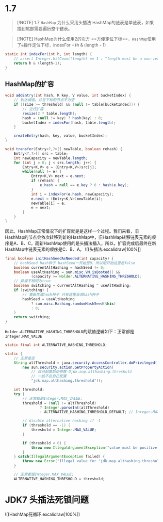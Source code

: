 
# 1.7

> [!NOTE] 1.7 `HashMap` 为什么采用头插法
> HashMap的链表是单链表，如果插到尾部需要遍历整个链表。

> [!NOTE] HashMap为什么使用2的次方
> ==方便定位下标==，`HashMap`使用了`&`操作定位下标，indexFor =》h & (length - 1)
```java
static int indexFor(int h, int length) {
	// assert Integer.bitCount(length) == 1 : "length must be a non-zero power of 2";
	return h & (length-1);
}

```

## HashMap的扩容
```java
void addEntry(int hash, K key, V value, int bucketIndex) {
	// 到达阈值，并且下标的节点不为空
	if ((size >= threshold) && (null != table[bucketIndex])) {
		// 进行扩容
		resize(2 * table.length);
		hash = (null != key) ? hash(key) : 0;
		bucketIndex = indexFor(hash, table.length);
	}

	createEntry(hash, key, value, bucketIndex);
}
```

```java
void transfer(Entry<?,?>[] newTable, boolean rehash) {
	Entry<?,?>[] src = table;
	int newCapacity = newTable.length;
	for (int j = 0; j < src.length; j++) {
		Entry<K,V> e = (Entry<K,V>)src[j];
		while(null != e) {
			Entry<K,V> next = e.next;
			if (rehash) {
				e.hash = null == e.key ? 0 : hash(e.key);
			}
			int i = indexFor(e.hash, newCapacity);
			e.next = (Entry<K,V>)newTable[i];
			newTable[i] = e;
			e = next;
		}
	}
}

```
因此，HashMap正常情况下的扩容就是是这样一个过程。我们来看，旧HashMap的节点会依次转移到新的HashMap中，旧HashMap转移链表元素的顺序是A、B、C，而新HashMap使用的是头插法插入，所以，扩容完成后最终在新HashMap中链表元素的顺序是C、B、A。
![[头插法.excalidraw|100%]]

```java
final boolean initHashSeedAsNeeded(int capacity) {
	// hashSeed hash种子 hashSeed一开始是0，所以刚开始这里是false
	boolean currentAltHashing = hashSeed != 0;
	boolean useAltHashing = sun.misc.VM.isBooted() &&
			(capacity >= Holder.ALTERNATIVE_HASHING_THRESHOLD);
	// 异或不相同为true
	boolean switching = currentAltHashing ^ useAltHashing;
	if (switching) {
		// 重新生成hash种子 只有这里会改hash种子
		hashSeed = useAltHashing
			? sun.misc.Hashing.randomHashSeed(this)
			: 0;
	}
	return switching;
}

```

`Holder.ALTERNATIVE_HASHING_THRESHOLD`的赋值逻辑如下：正常都是`Integer.MAX_VALUE`
```java
static final int ALTERNATIVE_HASHING_THRESHOLD;

static {
	// 正常是空
	String altThreshold = java.security.AccessController.doPrivileged(
		new sun.security.action.GetPropertyAction(
			// 自己配置启动参数-Djdk.map.althashing.threshold
			// 一般不会自己配置
			"jdk.map.althashing.threshold"));

	int threshold;
	try {
		// 正常都是Integer.MAX_VALUE;
		threshold = (null != altThreshold)
				? Integer.parseInt(altThreshold)
				: ALTERNATIVE_HASHING_THRESHOLD_DEFAULT; // Integer.MAX_VALUE;

		// disable alternative hashing if -1
		if (threshold == -1) {
			threshold = Integer.MAX_VALUE;
		}

		if (threshold < 0) {
			throw new IllegalArgumentException("value must be positive integer.");
		}
	} catch(IllegalArgumentException failed) {
		throw new Error("Illegal value for 'jdk.map.althashing.threshold'", failed);
	}

	// 正常都是Integer.MAX_VALUE;
	ALTERNATIVE_HASHING_THRESHOLD = threshold;
```

# JDK7 头插法死锁问题
![[HashMap死循环.excalidraw|100%]]